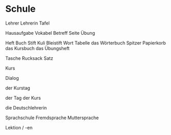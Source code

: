 


# Schule
Lehrer
Lehrerin
Tafel

Hausaufgabe
Vokabel
Betreff
Seite
Übung

Heft
Buch
Stift
Kuli
Bleistift
Wort
Tabelle
das Wörterbuch
Spitzer
Papierkorb
das Kursbuch
das Übungsheft

Tasche
Rucksack
Satz

Kurs

Dialog

der Kurstag

der Tag
der Kurs

die Deutschlehrerin

Sprachschule
Fremdsprache
Muttersprache

Lektion / -en

